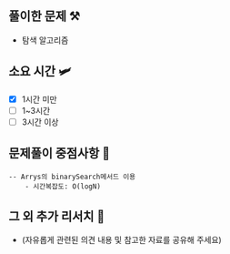 ## 풀이한 문제 ⚒️
- 탐색 알고리즘

## 소요 시간 🛩️
- [X] 1시간 미만
- [ ] 1~3시간
- [ ] 3시간 이상

## 문제풀이 중점사항 🤔
```
-- Arrys의 binarySearch메서드 이용
    - 시간복잡도: O(logN)
```

## 그 외 추가 리서치 🚀
- (자유롭게 관련된 의견 내용 및 참고한 자료를 공유해 주세요)

